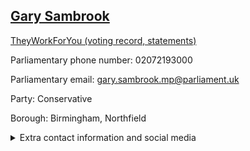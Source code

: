 ## <a href="https://members.parliament.uk/member/4760/contact">Gary Sambrook</a>

<a href="https://www.theyworkforyou.com/mp/25887/gary_sambrook/birmingham%2C_northfield">TheyWorkForYou (voting record, statements)</a> 

Parliamentary phone number: 02072193000 

Parliamentary email: gary.sambrook.mp@parliament.uk 

Party: Conservative 

Borough: Birmingham, Northfield 

<details><summary>Extra contact information and social media</summary> 
<li>Website:</li>
<li>Twitter:</li>
<li>Constituency office phone number:</li>
<li>Constituency office email:</li>
<li>Facebook:</li>
<li>Instagram:</li>
<li>Youtube:</li>
<li>Linkedin:</li>
<li>Government department phone number:</li>
<li>Government department email:</li>
<li>Threads:</li>
<li>Party office phone number:</li>
<li>Party office email:</li>
<li>Tiktok:</li>
</details>